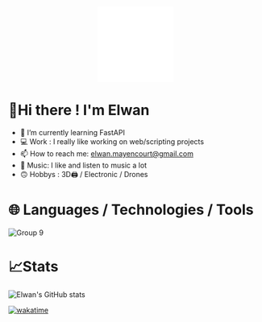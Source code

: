 
<p align="center">

   <img align="center" src="https://raw.githubusercontent.com/YungBricoCoop/YungBricoCoop/main/assets/28.png" width="150" height="150" />
  
</p>

# 🤙Hi there ! I'm Elwan

- 🌱 I’m currently learning FastAPI
- 💻 Work : I really like working on web/scripting projects
- 📫 How to reach me: elwan.mayencourt@gmail.com
- 🎵 Music: I like and listen to music a lot
- 🙃 Hobbys : 3D🖨️ / Electronic / Drones

# 🌐 Languages / Technologies / Tools
<img width="630" alt="Group 9" src="https://user-images.githubusercontent.com/42273436/195654294-531e0211-2a27-4ac9-b70e-5eebfa69db10.png">

# 📈Stats
![Elwan's GitHub stats](https://github-readme-stats.vercel.app/api?username=YungBricoCoop&include_all_commits=true&count_private=true&theme=radical&show_icons=true&hide=prs,issues)

[![wakatime](https://wakatime.com/badge/user/ee872f10-6167-41c6-8aad-e80d7519df4c.svg)](https://wakatime.com/@ee872f10-6167-41c6-8aad-e80d7519df4c)




